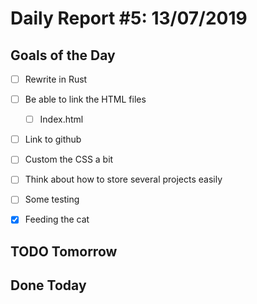 # Daily Report #5: 13/07/2019

## Goals of the Day

- [ ] Rewrite in Rust

- [ ] Be able to link the HTML files

    - [ ] Index.html

- [ ] Link to github

- [ ] Custom the CSS a bit

- [ ] Think about how to store several projects easily

- [ ] Some testing

- [x] Feeding the cat

## TODO Tomorrow


## Done Today


